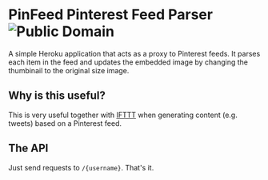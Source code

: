 # PinFeed Pinterest Feed Parser ![Public Domain](https://pypip.in/license/intperm/badge.png)

A simple Heroku application that acts as a proxy to Pinterest feeds. It parses
each item in the feed and updates the embedded image by changing the thumbinail
to the original size image.

## Why is this useful?

This is very useful together with [IFTTT][1] when generating content (e.g.
tweets) based on a Pinterest feed.

[1]: https://ifttt.com/

## The API

Just send requests to `/{username}`. That's it.
